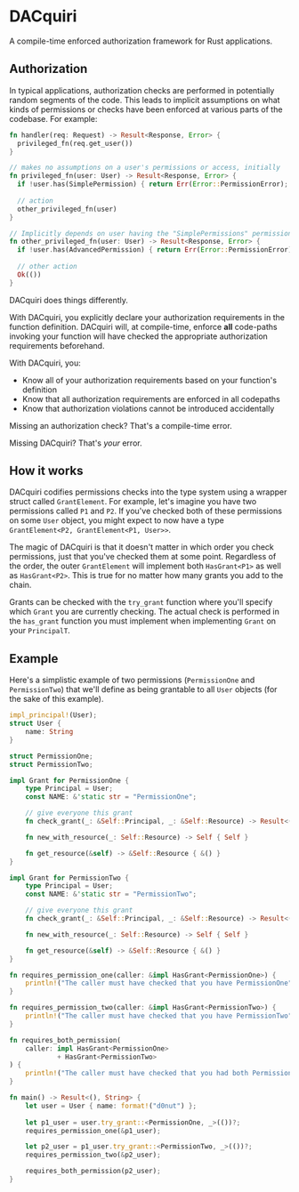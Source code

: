 # DACquiri
A compile-time enforced authorization framework for Rust applications.

## Authorization
In typical applications, authorization checks are performed in potentially random segments of the code. This leads to implicit assumptions on what kinds of permissions or checks have been enforced at various parts of the codebase. For example:

```rust
fn handler(req: Request) -> Result<Response, Error> {
  privileged_fn(req.get_user())
}

// makes no assumptions on a user's permissions or access, initially
fn privileged_fn(user: User) -> Result<Response, Error> {
  if !user.has(SimplePermission) { return Err(Error::PermissionError); }
  
  // action
  other_privileged_fn(user)
}

// Implicitly depends on user having the "SimplePermissions" permission or role. 
fn other_privileged_fn(user: User) -> Result<Response, Error> {
  if !user.has(AdvancedPermission) { return Err(Error::PermissionError); }
  
  // other action
  Ok(())
}
```

DACquiri does things differently.

With DACquiri, you explicitly declare your authorization requirements in the function definition. DACquiri will, at compile-time, enforce **all** code-paths invoking your function will have checked the appropriate authorization requirements beforehand.

With DACquiri, you:

* Know all of your authorization requirements based on your function's definition
* Know that all authorization requirements are enforced in all codepaths
* Know that authorization violations cannot be introduced accidentally

Missing an authorization check? That's a compile-time error.

Missing DACquiri? That's *your* error.

## How it works

DACquiri codifies permissions checks into the type system using a wrapper struct called `GrantElement`. For example, let's imagine you have two permissions called `P1` and `P2`. If you've checked both of these permissions on some `User` object, you might expect to now have a type `GrantElement<P2, GrantElement<P1, User>>`.

The magic of DACquiri is that it doesn't matter in which order you check permissions, just that you've checked them at some point. Regardless of the order, the outer `GrantElement` will implement both `HasGrant<P1>` as well as `HasGrant<P2>`. This is true for no matter how many grants you add to the chain.

Grants can be checked with the `try_grant` function where you'll specify which `Grant` you are currently checking. The actual check is performed in the `has_grant` function you must implement when implementing `Grant` on your `PrincipalT`. 

## Example

Here's a simplistic example of two permissions (`PermissionOne` and `PermissionTwo`) that we'll define as being grantable to all `User` objects (for the sake of this example).

```rust
impl_principal!(User);
struct User {
    name: String
}

struct PermissionOne;
struct PermissionTwo;

impl Grant for PermissionOne {
    type Principal = User;
    const NAME: &'static str = "PermissionOne";

    // give everyone this grant
    fn check_grant(_: &Self::Principal, _: &Self::Resource) -> Result<(), String> { Ok(()) }

    fn new_with_resource(_: Self::Resource) -> Self { Self }

    fn get_resource(&self) -> &Self::Resource { &() }
}

impl Grant for PermissionTwo {
    type Principal = User;
    const NAME: &'static str = "PermissionTwo";

    // give everyone this grant
    fn check_grant(_: &Self::Principal, _: &Self::Resource) -> Result<(), String> { Ok(()) }

    fn new_with_resource(_: Self::Resource) -> Self { Self }

    fn get_resource(&self) -> &Self::Resource { &() }
}

fn requires_permission_one(caller: &impl HasGrant<PermissionOne>) {
    println!("The caller must have checked that you have PermissionOne");
}

fn requires_permission_two(caller: &impl HasGrant<PermissionTwo>) {
    println!("The caller must have checked that you have PermissionTwo");
}

fn requires_both_permission(
    caller: impl HasGrant<PermissionOne>
            + HasGrant<PermissionTwo>
) {
    println!("The caller must have checked that you had both PermissionOne and PermissionTwo");
}

fn main() -> Result<(), String> {
    let user = User { name: format!("d0nut") };
    
    let p1_user = user.try_grant::<PermissionOne, _>(())?;
    requires_permission_one(&p1_user);

    let p2_user = p1_user.try_grant::<PermissionTwo, _>(())?;
    requires_permission_two(&p2_user);

    requires_both_permission(p2_user);
}
```